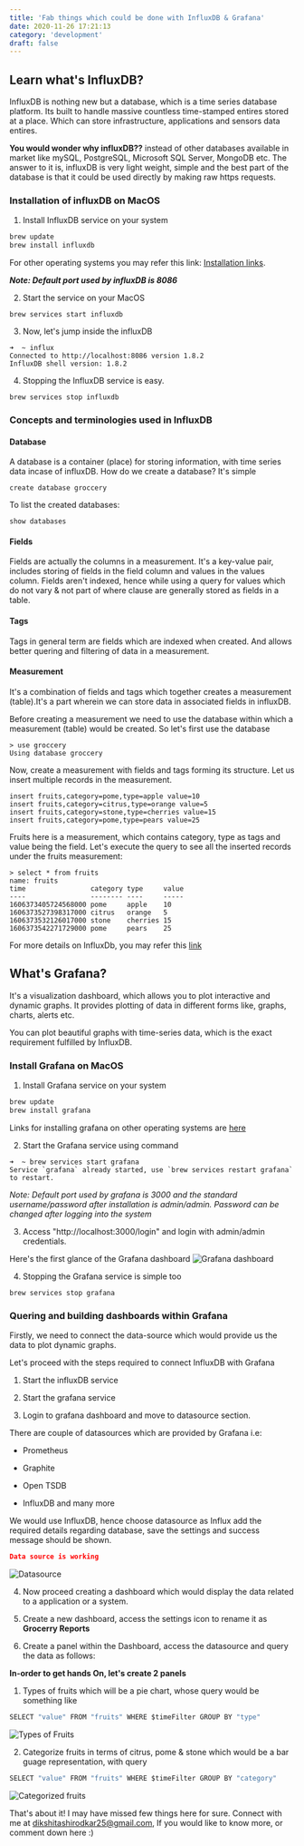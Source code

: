 ```yaml
---
title: 'Fab things which could be done with InfluxDB & Grafana'
date: 2020-11-26 17:21:13
category: 'development'
draft: false
---
```


## Learn what's InfluxDB?

InfluxDB is nothing new but a database, which is a time series database platform. Its built to handle massive countless time-stamped entires stored at a place. Which can store infrastructure, applications and sensors data entires.

**You would wonder why influxDB??** instead of other databases available in market like mySQL, PostgreSQL, Microsoft SQL Server, MongoDB etc. The answer to it is, influxDB is very light weight, simple and the best part of the database is that it could be used directly by making raw https requests.

### Installation of influxDB on MacOS

1. Install InfluxDB service on your system

```sh
brew update
brew install influxdb
```

For other operating systems you may refer this link: [Installation links](https://docs.influxdata.com/influxdb/v1.7/introduction/installation/#installing-influxdb-oss).

**_*Note: Default port used by influxDB is 8086*_**

2. Start the service on your MacOS

```
brew services start influxdb
```

3. Now, let's jump inside the influxDB

```
➜  ~ influx
Connected to http://localhost:8086 version 1.8.2
InfluxDB shell version: 1.8.2
```

4. Stopping the InfluxDB service is easy.

```
brew services stop influxdb
```

### Concepts and terminologies used in InfluxDB

#### Database

A database is a container (place) for storing information, with time series data incase of influxDB. How do we create a database? It's simple

```
create database groccery
```

To list the created databases:

```
show databases
```

#### Fields

Fields are actually the columns in a measurement. It's a key-value pair, includes storing of fields in the field column and values in the values column. Fields aren't indexed, hence while using a query for values which do not vary & not part of where clause are generally stored as fields in a table.

#### Tags

Tags in general term are fields which are indexed when created. And allows better quering and filtering of data in a measurement.

#### Measurement

It's a combination of fields and tags which together creates a measurement (table).It's a part wherein we can store data in associated fields in influxDB.

Before creating a measurement we need to use the database within which a measurement (table) would be created. So let's first use the database

```
> use groccery
Using database groccery
```

Now, create a measurement with fields and tags forming its structure. Let us insert multiple records in the measurement.

```
insert fruits,category=pome,type=apple value=10
insert fruits,category=citrus,type=orange value=5
insert fruits,category=stone,type=cherries value=15
insert fruits,category=pome,type=pears value=25
```

Fruits here is a measurement, which contains category, type as tags and value being the field. Let's execute the query to see all the inserted records under the fruits measurement:

```
> select * from fruits
name: fruits
time                category type     value
----                -------- ----     -----
1606373405724568000 pome     apple    10
1606373527398317000 citrus   orange   5
1606373532126017000 stone    cherries 15
1606373542271729000 pome     pears    25
```

For more details on InfluxDb, you may refer this [link](https://docs.influxdata.com/influxdb/v2.0/get-started/)

## What's Grafana?

It's a visualization dashboard, which allows you to plot interactive and dynamic graphs. It provides plotting of data in different forms like, graphs, charts, alerts etc.

You can plot beautiful graphs with time-series data, which is the exact requirement fulfilled by InfluxDB.

### Install Grafana on MacOS

1. Install Grafana service on your system

```sh
brew update
brew install grafana
```

Links for installing grafana on other operating systems are [here](https://grafana.com/docs/grafana/latest/installation/)

2. Start the Grafana service using command

```
➜  ~ brew services start grafana
Service `grafana` already started, use `brew services restart grafana` to restart.
```

_Note: Default port used by grafana is 3000 and the standard username/password after installation is admin/admin. Password can be changed after logging into the system_

3. Access "http://localhost:3000/login" and login with admin/admin credentials.

Here's the first glance of the Grafana dashboard
![Grafana dashboard](/images/Grafana.png)

4. Stopping the Grafana service is simple too

```
brew services stop grafana
```

### Quering and building dashboards within Grafana

Firstly, we need to connect the data-source which would provide us the data to plot dynamic graphs.

Let's proceed with the steps required to connect InfluxDB with Grafana

1. Start the influxDB service

2. Start the grafana service

3. Login to grafana dashboard and move to datasource section.

There are couple of datasources which are provided by Grafana i.e:

- Prometheus

- Graphite

- Open TSDB

- InfluxDB and many more

We would use InfluxDB, hence choose datasource as Influx add the required details regarding database, save the settings and success message should be shown.

```json
Data source is working
```

![Datasource](/images/datasource.png)

4. Now proceed creating a dashboard which would display the data related to a application or a system.

5. Create a new dashboard, access the settings icon to rename it as **Grocerry Reports**

6. Create a panel within the Dashboard, access the datasource and query the data as follows:

**In-order to get hands On, let's create 2 panels**

1. Types of fruits which will be a pie chart, whose query would be something like

```js
SELECT "value" FROM "fruits" WHERE $timeFilter GROUP BY "type"
```

![Types of Fruits](/images/typesoffruits.png)

2. Categorize fruits in terms of citrus, pome & stone which would be a bar guage representation, with query

```js
SELECT "value" FROM "fruits" WHERE $timeFilter GROUP BY "category"
```

![Categorized fruits](/images/categoryoffruits.png)

That's about it! I may have missed few things here for sure. Connect with me at [dikshitashirodkar25@gmail.com](dikshitashirodkar25@gmail.com), If you would like to know more, or comment down here :)
